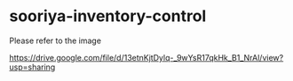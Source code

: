 # sooriya-inventory-control

Please refer to the image

https://drive.google.com/file/d/13etnKjtDylq-_9wYsR17qkHk_B1_NrAl/view?usp=sharing
